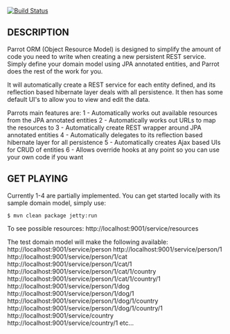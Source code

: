 [![Build Status](http://craigcook.co.uk/build/job/Parrot/badge/icon)](http://craigcook.co.uk/build/job/Parrot/)

## DESCRIPTION

Parrot ORM (Object Resource Model) is designed to simplify the amount of code you need to write when creating a new persistent REST service.
Simply define your domain model using JPA annotated entities, and Parrot does the rest of the work for you.

It will automatically create a REST service for each entity defined, and its reflection based hibernate layer deals with all persistence.
It then has some default UI's to allow you to view and edit the data.

Parrots main features are:
1 - Automatically works out available resources from the JPA annotated entities
2 - Automatically works out URLs to map the resources to
3 - Automatically create REST wrapper around JPA annotated entities
4 - Automatically delegates to its reflection based hibernate layer for all persistence
5 - Automatically creates Ajax based UIs for CRUD of entities
6 - Allows override hooks at any point so you can use your own code if you want

## GET PLAYING

Currently 1-4 are partially implemented. You can get started locally with its sample domain model, simply use:

	$ mvn clean package jetty:run

To see possible resources:
http://localhost:9001/service/resources

The test domain model will make the following available:
http://localhost:9001/service/person
http://localhost:9001/service/person/1
http://localhost:9001/service/person/1/cat
http://localhost:9001/service/person/1/cat/1
http://localhost:9001/service/person/1/cat/1/country
http://localhost:9001/service/person/1/cat/1/country/1
http://localhost:9001/service/person/1/dog
http://localhost:9001/service/person/1/dog/1
http://localhost:9001/service/person/1/dog/1/country
http://localhost:9001/service/person/1/dog/1/country/1
http://localhost:9001/service/country
http://localhost:9001/service/country/1
etc...
